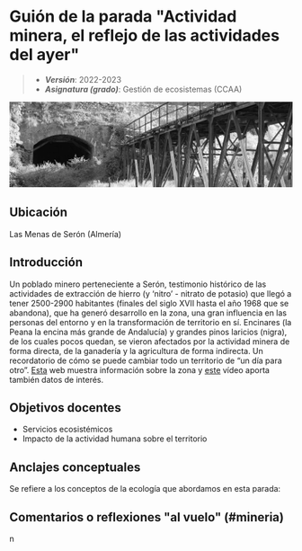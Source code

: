# Guión de la parada "Actividad minera, el reflejo de las actividades del ayer"


> + **_Versión_**: 2022-2023
> + **_Asignatura (grado)_**: Gestión de ecosistemas (CCAA)

![portada](https://github.com/aprendiendo-cosas/C_mineria_gesteco/blob/main/images/mineria.jpg?raw=true) 

## Ubicación

Las Menas de Serón (Almería)

## Introducción

Un poblado minero perteneciente a Serón, testimonio histórico de las actividades de extracción de hierro (y ‘nitro’ - nitrato de potasio) que llegó a tener 2500-2900 habitantes (finales del siglo XVII hasta el año 1968 que se abandona), que ha generó desarrollo en la zona, una gran influencia en las personas del entorno y en la transformación de territorio en sí. Encinares (la Peana la encina más grande de Andalucía) y grandes pinos laricios (nigra), de los cuales pocos quedan, se vieron afectados por la actividad minera de forma directa, de la ganadería y la agricultura de forma indirecta. Un recordatorio de cómo se puede cambiar todo un territorio de “un día para otro”. [Esta](https://turismoseron.es/industrial/las-menas-poblado-minero) web muestra información sobre la zona y [este](https://www.youtube.com/watch?v=6D8NYdP-zfU) vídeo aporta también datos de interés. 




## Objetivos docentes
+ Servicios ecosistémicos
+ Impacto de la actividad humana sobre el territorio

## Anclajes conceptuales

Se refiere a los conceptos de la ecología que abordamos en esta parada:



## Comentarios o reflexiones "al vuelo" (#mineria)



n
